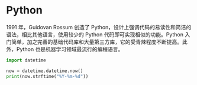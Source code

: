 # Python

1991 年，Guidovan Rossum 创造了 Python，设计上强调代码的易读性和简洁的语法，相比其他语言，使用较少的 Python 代码即可实现相似的功能。Python 入门简单，加之完善的基础代码库和大量第三方库，它的受青辣程度不断提高。此外，Python 也是机器学习领域最流行的编程语言。

```py
import datetime

now = datetime.datetime.now()
print(now.strftime("%Y-%m-%d"))
```